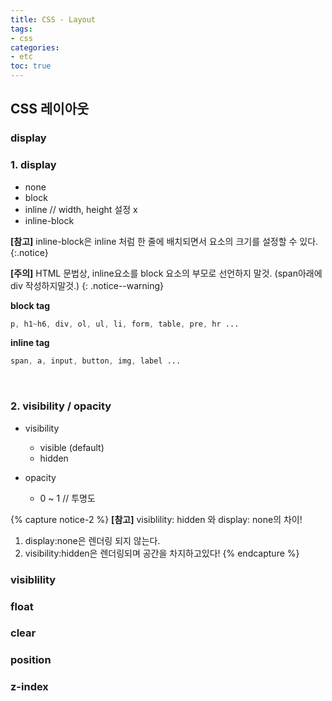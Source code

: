 ```yaml
---
title: CSS - Layout
tags:
- css
categories:
- etc
toc: true
---
```


## CSS 레이아웃

### display
### 1. display

* none
* block
* inline // width, height 설정 x
* inline-block

**[참고]** inline-block은 inline 처럼 한 줄에 배치되면서 요소의 크기를 설정할 수 있다.
{:.notice}

**[주의]** HTML 문법상, inline요소를 block 요소의 부모로 선언하지 말것. (span아래에 div 작성하지말것.)
{: .notice--warning}


**block tag**

```css
p, h1~h6, div, ol, ul, li, form, table, pre, hr ...
```

**inline tag**

```css
span, a, input, button, img, label ...
```

<br>


### 2. visibility / opacity

* visibility
	* visible (default)
	* hidden

* opacity
	* 0 ~ 1 // 투명도



{% capture notice-2 %}
**[참고]** visiblility: hidden 와 display: none의 차이!
1. display:none은 렌더링 되지 않는다.
2. visibility:hidden은 렌더링되며 공간을 차지하고있다!
{% endcapture %}
### visiblility

### float

### clear

### position

### z-index
